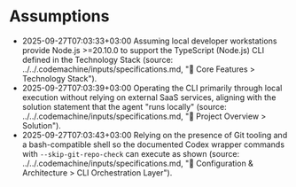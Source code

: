# Assumptions

- 2025-09-27T07:03:33+03:00 Assuming local developer workstations provide Node.js >=20.10.0 to support the TypeScript (Node.js) CLI defined in the Technology Stack (source: ../../.codemachine/inputs/specifications.md, "🚀 Core Features > Technology Stack").
- 2025-09-27T07:03:39+03:00 Operating the CLI primarily through local execution without relying on external SaaS services, aligning with the solution statement that the agent "runs locally" (source: ../../.codemachine/inputs/specifications.md, "🎯 Project Overview > Solution").
- 2025-09-27T07:03:43+03:00 Relying on the presence of Git tooling and a bash-compatible shell so the documented Codex wrapper commands with `--skip-git-repo-check` can execute as shown (source: ../../.codemachine/inputs/specifications.md, "🔧 Configuration & Architecture > CLI Orchestration Layer").
